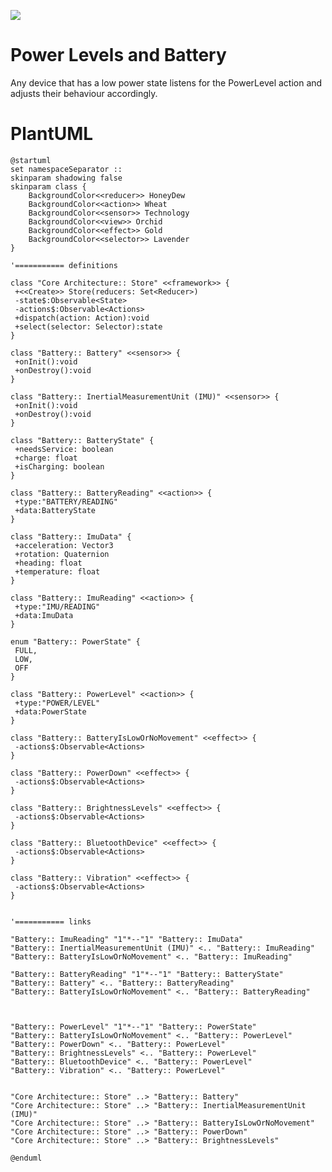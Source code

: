 ![](http://www.plantuml.com/plantuml/png/hLLRQzim57xNhn1ci6HTKyRUZ5UQIze5tAPBUc6FYdqIYyXIaEI4KFRVTtnPtJBPcsdzOEIZyttVkHp95yOoRRDK40EMIfQ2sR48bh1ZcbcbgUyJi-Ko_qofILYi3bnkw9e90ozs8i6CeK-4uZDYqNQZLIRZiH9A1u66E8j0dv_Jxqh2SG87jn-BB5SItHuJODRjOq0QbLFTGPH8j6sERiSzXmEwpNMKyDZj0kirH1QThfI8c-G4kXI28Tk3Z46JNuHy_5O_D8OrbpmFtH1I5i8RAmrqc6jRn6SQV9ykBHez6WHhh1WSbDuYAvRi90Z66fW5_2nyUbN136B01ekgV7r2Jur5lm_-V6L0xzbAGB2qEHAtokgPLvl3qeRR9p77pjeewPL-FYtt-lvUyHZtoqnxVn96wMhLzmlHFEqgkH6p5lGHKwfM7gqRKsIav4nosticLt82ncfrh4nEifa4RJaJry1CfY45QU-HXVPcr_Vzzv6eLaNDl8960iHcYVNY4VXqfPG09j4U9KnlqB8MYbdyvcQSMt3sQwyMXGMm67qzMazr8MUFE_2zqV3kRhhuURQO3YUpcoilRm-pp7yPdhj4QJP1np9q5aKWGBEodGz5ixwYNIjRsNva384IrsXEof3gb2oaknoUQQYCJPhjsM1x_iga2ZGd19cbB_bkrG5qtO7B-p3yJ6WuVyJt_FBI5KE92M4FeY66s_dZT74MJX-cuNCCjL1RfsOcL8Uvlb7NQb_C72hKDyFJFmvMSxGJTP1lfnfflaci16EAxCqxC8eCh58scK0-ysydVE2hSWOxKxs-HWMNMqD8m-HvNxnFfwVuTXq7qk4M6GmQXflytsmqunq4xl2Tjv43NQcvMRj7xER0nttGt37NXwg3l5k0k8zCEw3bOBJZtEFV3dCFUJE0aBOV_s1mxlftTi6q3tTdTKV3kf3KNUk0ShIEa0kGSPQAtm00)

# Power Levels and Battery
Any device that has a low power state listens for the PowerLevel action and adjusts their behaviour accordingly.



# PlantUML
```plantuml
@startuml
set namespaceSeparator ::
skinparam shadowing false
skinparam class {
    BackgroundColor<<reducer>> HoneyDew
    BackgroundColor<<action>> Wheat
    BackgroundColor<<sensor>> Technology
    BackgroundColor<<view>> Orchid
    BackgroundColor<<effect>> Gold
    BackgroundColor<<selector>> Lavender
}

'=========== definitions

class "Core Architecture:: Store" <<framework>> {
 +<<Create>> Store(reducers: Set<Reducer>)
 -state$:Observable<State>
 -actions$:Observable<Actions>
 +dispatch(action: Action):void
 +select(selector: Selector):state
}

class "Battery:: Battery" <<sensor>> {
 +onInit():void
 +onDestroy():void
}

class "Battery:: InertialMeasurementUnit (IMU)" <<sensor>> {
 +onInit():void
 +onDestroy():void
}

class "Battery:: BatteryState" {
 +needsService: boolean
 +charge: float
 +isCharging: boolean
}

class "Battery:: BatteryReading" <<action>> {
 +type:"BATTERY/READING"
 +data:BatteryState
}

class "Battery:: ImuData" {
 +acceleration: Vector3
 +rotation: Quaternion
 +heading: float
 +temperature: float
}

class "Battery:: ImuReading" <<action>> {
 +type:"IMU/READING"
 +data:ImuData
}

enum "Battery:: PowerState" {
 FULL,
 LOW,
 OFF
}

class "Battery:: PowerLevel" <<action>> {
 +type:"POWER/LEVEL"
 +data:PowerState
}

class "Battery:: BatteryIsLowOrNoMovement" <<effect>> {
 -actions$:Observable<Actions>
}

class "Battery:: PowerDown" <<effect>> {
 -actions$:Observable<Actions>
}

class "Battery:: BrightnessLevels" <<effect>> {
 -actions$:Observable<Actions>
}

class "Battery:: BluetoothDevice" <<effect>> {
 -actions$:Observable<Actions>
}

class "Battery:: Vibration" <<effect>> {
 -actions$:Observable<Actions>
}


'=========== links

"Battery:: ImuReading" "1"*--"1" "Battery:: ImuData"
"Battery:: InertialMeasurementUnit (IMU)" <.. "Battery:: ImuReading"
"Battery:: BatteryIsLowOrNoMovement" <.. "Battery:: ImuReading"

"Battery:: BatteryReading" "1"*--"1" "Battery:: BatteryState"
"Battery:: Battery" <.. "Battery:: BatteryReading"
"Battery:: BatteryIsLowOrNoMovement" <.. "Battery:: BatteryReading"



"Battery:: PowerLevel" "1"*--"1" "Battery:: PowerState"
"Battery:: BatteryIsLowOrNoMovement" <.. "Battery:: PowerLevel"
"Battery:: PowerDown" <.. "Battery:: PowerLevel"
"Battery:: BrightnessLevels" <.. "Battery:: PowerLevel"
"Battery:: BluetoothDevice" <.. "Battery:: PowerLevel"
"Battery:: Vibration" <.. "Battery:: PowerLevel"


"Core Architecture:: Store" ..> "Battery:: Battery"
"Core Architecture:: Store" ..> "Battery:: InertialMeasurementUnit (IMU)"
"Core Architecture:: Store" ..> "Battery:: BatteryIsLowOrNoMovement"
"Core Architecture:: Store" ..> "Battery:: PowerDown"
"Core Architecture:: Store" ..> "Battery:: BrightnessLevels"

@enduml
```
